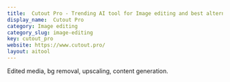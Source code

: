 ```yaml
---
title:  Cutout Pro - Trending AI tool for Image editing and best alternatives
display_name:  Cutout Pro
category: Image editing
category_slug: image-editing
key: cutout_pro
website: https://www.cutout.pro/
layout: aitool
---
```


Edited media, bg removal, upscaling, content generation.
